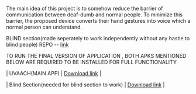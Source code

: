 The main idea of this project is to somehow reduce the barrier of communication between deaf-dumb and normal people. To minimize this barrier, the proposed device converts their hand gestures into voice which a normal person can understand.

BLIND section(made seperately to work independently without any hastle to blind people) REPO -- [link](https://github.com/kunalverma321/Blind)


TO RUN THE FINAL VERSION OF APPLICATION , BOTH APKS MENTIONED BELOW ARE REQUIRED TO BE INSTALLED FOR FULL FUNCTIONALITY


| UVAACH(MAIN APP) | [Download link](https://drive.google.com/file/d/1LmyqCtwk_IGmrxBAbvHK_HdtXUWiYRi1/view?usp=sharing) |

| Blind Section(needed for blind section to work) | [Download link](https://drive.google.com/file/d/1o7bYhfoXy86LMf42NcuFOVU8pWUT_Wzw/view?usp=sharing) |
